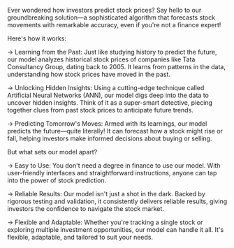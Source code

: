 Ever wondered how investors predict stock prices? Say hello to our groundbreaking solution—a sophisticated algorithm that forecasts stock movements with remarkable accuracy, even if you're not a finance expert!

Here's how it works:

-> Learning from the Past: Just like studying history to predict the future, our model analyzes historical stock prices of companies like Tata Consultancy Group, dating back to 2005. It learns from patterns    in the data, understanding how stock prices have moved in the past.

-> Unlocking Hidden Insights: Using a cutting-edge technique called Artificial Neural Networks (ANN), our model digs deep into the data to uncover hidden insights. Think of it as a super-smart detective,       piecing together clues from past stock prices to anticipate future trends.

-> Predicting Tomorrow's Moves: Armed with its learnings, our model predicts the future—quite literally! It can forecast how a stock might rise or fall, helping investors make informed decisions about          buying or selling.

But what sets our model apart?

-> Easy to Use: You don't need a degree in finance to use our model. With user-friendly interfaces and straightforward instructions, anyone can tap into the power of stock prediction.

-> Reliable Results: Our model isn't just a shot in the dark. Backed by rigorous testing and validation, it consistently delivers reliable results, giving investors the confidence to navigate the stock         market.

-> Flexible and Adaptable: Whether you're tracking a single stock or exploring multiple investment opportunities, our model can handle it all. It's flexible, adaptable, and tailored to suit your needs.
